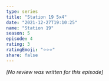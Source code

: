 ```yaml
---
type: series
title: "Station 19 5x4"
date: "2021-12-27T19:10:25"
name: "Station 19"
season: 5
episode: 4
rating: 3
ratingEmoji: "⭐️⭐️⭐️"
share: false
---
```


_[No review was written for this episode]_
